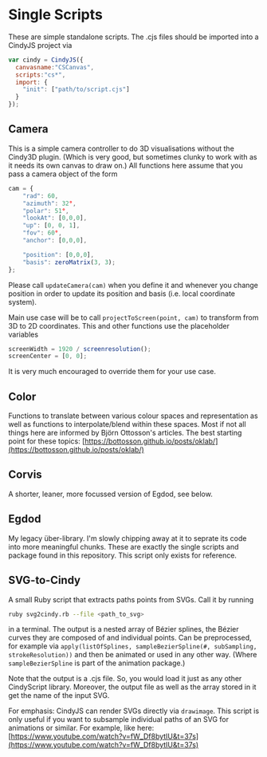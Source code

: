 # Single Scripts

These are simple standalone scripts. The .cjs files should be imported into a CindyJS project via
```JavaScript
var cindy = CindyJS({
  canvasname:"CSCanvas",
  scripts:"cs*",
  import: {
    "init": ["path/to/script.cjs"]
  }
});
```

## Camera

This is a simple camera controller to do 3D visualisations without the Cindy3D plugin. (Which is very good, but sometimes clunky to work with as it needs its own canvas to draw on.) All functions here assume that you pass a camera object of the form
```JavaScript
cam = {
    "rad": 60,
    "azimuth": 32°,
    "polar": 51°,
    "lookAt": [0,0,0],
    "up": [0, 0, 1],
    "fov": 60°,
    "anchor": [0,0,0],

    "position": [0,0,0],
    "basis": zeroMatrix(3, 3);
};
```
Please call `updateCamera(cam)` when you define it and whenever you change position in order to update its position and basis (i.e. local coordinate system).

Main use case will be to call `projectToScreen(point, cam)` to transform from 3D to 2D coordinates. This and other functions use the placeholder variables
```JavaScript
screenWidth = 1920 / screenresolution();
screenCenter = [0, 0];
```
It is very much encouraged to override them for your use case.

## Color

Functions to translate between various colour spaces and representation as well as functions to interpolate/blend within these spaces. Most if not all things here are informed by Björn Ottosson's articles. The best starting point for these topics: [https://bottosson.github.io/posts/oklab/](https://bottosson.github.io/posts/oklab/)

## Corvis

A shorter, leaner, more focussed version of Egdod, see below.

## Egdod

My legacy über-library. I'm slowly chipping away at it to seprate its code into more meaningful chunks. These are exactly the single scripts and package found in this repository. This script only exists for reference.

## SVG-to-Cindy

A small Ruby script that extracts paths points from SVGs. Call it by running
```Bash
ruby svg2cindy.rb --file <path_to_svg>
```
in a terminal. The output is a nested array of Bézier splines, the Bézier curves they are composed of and individual points. Can be preprocessed, for example via 
```apply(listOfSplines, sampleBezierSpline(#, subSampling, strokeResolution))```
and then be animated or used in any other way. (Where `sampleBezierSpline` is part of the animation package.)

Note that the output is a .cjs file. So, you would load it just as any other CindyScript library. Moreover, the output file as well as the array stored in it get the name of the input SVG.

For emphasis: CindyJS can render SVGs directly via `drawimage`. This script is only useful if you want to subsample individual paths of an SVG for animations or similar. For example, like here: [https://www.youtube.com/watch?v=fW_Df8bytIU&t=37s](https://www.youtube.com/watch?v=fW_Df8bytIU&t=37s)
